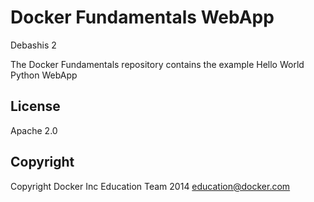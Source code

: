 Docker Fundamentals WebApp
==========================
Debashis 2

The Docker Fundamentals repository contains the example Hello World Python WebApp

## License

Apache 2.0

## Copyright

Copyright Docker Inc Education Team 2014 <education@docker.com>

